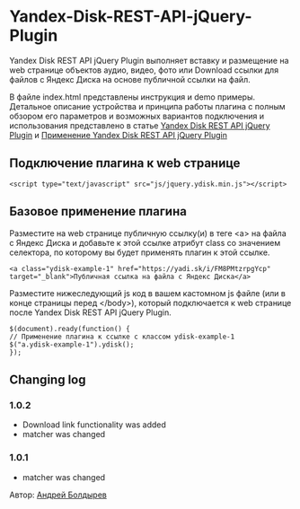 # Yandex-Disk-REST-API-jQuery-Plugin

Yandex Disk REST API jQuery Plugin выполняет вставку и размещение на web странице объектов аудио, видео, фото или Download ссылки для файлов с Яндекс Диска на основе публичной ссылки на файл.

В файле index.html представлены инструкция и demo примеры. Детальное описание устройства и принципа работы плагина с полным обзором его параметров и возможных вариантов подключения и использования представлено в статье [Yandex Disk REST API jQuery Plugin](https://andew.ru/ru/pages/page/yandex-disk-rest-api-jquery-plugin) и [Применение Yandex Disk REST API jQuery Plugin](https://andew.ru/ru/pages/page/yandex-disk-rest-api-jquery-plugin-usage)



## Подключение плагина к web странице

```
<script type="text/javascript" src="js/jquery.ydisk.min.js"></script>
```

## Базовое применение плагина

Разместите на web странице публичную ссылку(и) в теге &lt;a&gt; на файла с Яндекс Диска и добавьте к этой ссылке атрибут class со значением селектора, по которому вы будет применять плагин к этой ссылке.

```
<a class="ydisk-example-1" href="https://yadi.sk/i/FM8PMtzrpgYcp" target="_blank">Публичная ссылка на файла с Яндекс Диска</a>
```

Разместите нижеследующий js код в вашем кастомном js файле (или в конце страницы перед &lt;/body&gt;), который подключается к web странице после Yandex Disk REST API jQuery Plugin.

```
$(document).ready(function() {
// Применение плагина к ссылке с классом ydisk-example-1
$("a.ydisk-example-1").ydisk();
});
```


## Changing log

### 1.0.2
* Download link functionality was added
* matcher was changed 

### 1.0.1
* matcher was changed


Автор: [Андрей Болдырев](https://andew.ru/ru/pages/page/person-andrew)
